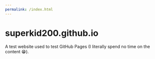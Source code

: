 ```yaml
---
permalink: /index.html
---
```

# superkid200.github.io
A test website used to test GitHub Pages (I literally spend no time on the content 😁).
